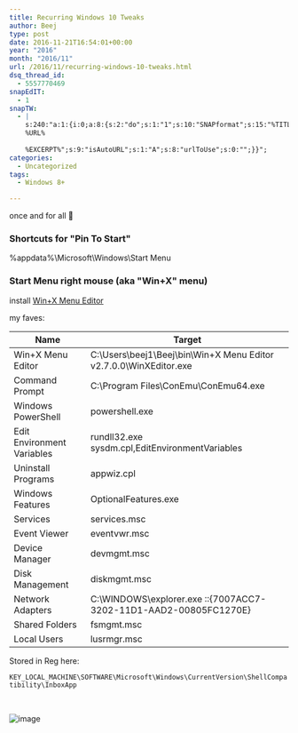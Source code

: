 ```yaml
---
title: Recurring Windows 10 Tweaks
author: Beej
type: post
date: 2016-11-21T16:54:01+00:00
year: "2016"
month: "2016/11"
url: /2016/11/recurring-windows-10-tweaks.html
dsq_thread_id:
  - 5557770469
snapEdIT:
  - 1
snapTW:
  - |
    s:240:"a:1:{i:0;a:8:{s:2:"do";s:1:"1";s:10:"SNAPformat";s:15:"%TITLE% - %URL%";s:8:"attchImg";s:1:"1";s:9:"isAutoImg";s:1:"A";s:8:"imgToUse";s:0:"";s:9:"msgFormat";s:27:"%TITLE%
    %URL%
    
    %EXCERPT%";s:9:"isAutoURL";s:1:"A";s:8:"urlToUse";s:0:"";}}";
categories:
  - Uncategorized
tags:
  - Windows 8+

---
```

once and for all 🙂

### Shortcuts for "Pin To Start"

%appdata%\Microsoft\Windows\Start Menu

### Start Menu right mouse (aka "Win+X" menu)

install [Win+X Menu Editor][1]

my faves:

| Name                       | Target                                                            |
| -------------------------- | ----------------------------------------------------------------- |
| Win+X Menu Editor          | C:\Users\beej1\Beej\bin\Win+X Menu Editor v2.7.0.0\WinXEditor.exe |
| Command Prompt             | C:\Program Files\ConEmu\ConEmu64.exe                              |
| Windows PowerShell         | powershell.exe                                                    |
| Edit Environment Variables | rundll32.exe sysdm.cpl,EditEnvironmentVariables                   |
| Uninstall Programs         | appwiz.cpl                                                        |
| Windows Features           | OptionalFeatures.exe                                              |
| Services                   | services.msc                                                      |
| Event Viewer               | eventvwr.msc                                                      |
| Device Manager             | devmgmt.msc                                                       |
| Disk Management            | diskmgmt.msc                                                      |
| Network Adapters           | C:\WINDOWS\explorer.exe ::{7007ACC7-3202-11D1-AAD2-00805FC1270E}  |
| Shared Folders             | fsmgmt.msc                                                        |
| Local Users                | lusrmgr.msc                                                       |

Stored in Reg here:
  
`KEY_LOCAL_MACHINE\SOFTWARE\Microsoft\Windows\CurrentVersion\ShellCompatibility\InboxApp`
  
&nbsp;

![image][2]

 [1]: https://winaero.com/download.php?view.21
 [2]: https://cloud.githubusercontent.com/assets/6301228/20513514/2b53af30-b03b-11e6-9512-4234409f5b0e.png